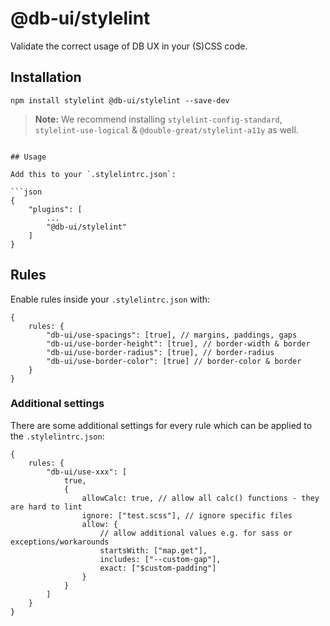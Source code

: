# @db-ui/stylelint

Validate the correct usage of DB UX in your (S)CSS code.

## Installation

```shell
npm install stylelint @db-ui/stylelint --save-dev
```

> **Note:** We recommend installing `stylelint-config-standard`, `stylelint-use-logical` & `@double-great/stylelint-a11y` as well.

````shell

## Usage

Add this to your `.stylelintrc.json`:

```json
{
	"plugins": [
		...
		"@db-ui/stylelint"
	]
}
````

## Rules

Enable rules inside your `.stylelintrc.json` with:

```json5
{
	rules: {
		"db-ui/use-spacings": [true], // margins, paddings, gaps
		"db-ui/use-border-height": [true], // border-width & border
		"db-ui/use-border-radius": [true], // border-radius
		"db-ui/use-border-color": [true] // border-color & border
	}
}
```

### Additional settings

There are some additional settings for every rule which can be applied to the `.stylelintrc.json`:

```json5
{
	rules: {
		"db-ui/use-xxx": [
			true,
			{
				allowCalc: true, // allow all calc() functions - they are hard to lint
				ignore: ["test.scss"], // ignore specific files
				allow: {
					// allow additional values e.g. for sass or exceptions/workarounds
					startsWith: ["map.get"],
					includes: ["--custom-gap"],
					exact: ["$custom-padding"]
				}
			}
		]
	}
}
```
